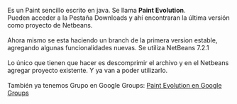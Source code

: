 Es un Paint sencillo escrito en java. Se llama <b>Paint Evolution</b>.
<br>
Pueden acceder a la Pestaña Downloads y ahí encontraran la última versión como proyecto de Netbeans.<br>
<br>
Ahora mismo se esta haciendo un branch de la primera version estable, agregando algunas funcionalidades nuevas. Se utiliza NetBeans 7.2.1<br>
<br>
Lo único que tienen que hacer es descomprimir el archivo y en el Netbeans agregar proyecto existente. Y ya van a poder utilizarlo.<br>
<br>
También ya tenemos Grupo en Google Groups: <a href='http://groups.google.com.py/group/paintevolution?hl=es'>Paint Evolution en Google Groups</a>